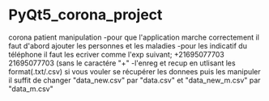 # PyQt5_corona_project
corona patient manipulation 
-pour que l'application marche correctement il faut d'abord ajouter les personnes 
et les maladies 
-pour les indicatif du téléphone il faut les ecriver comme l'exp suivant;
+21695077703            21695077703 (sans le caractére "+"
-l'enreg et recup en utlisant les format(.txt/.csv)
si vous vouler se récupérer les donnees puis les manipuler il suffit de changer 
"data_new.csv" par "data.csv" et "data_new_m.csv" par "data_m.csv"
